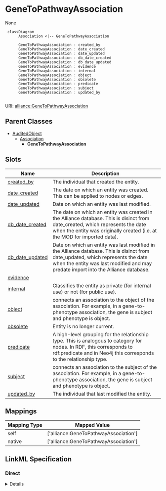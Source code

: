 # GeneToPathwayAssociation

None


```mermaid
 classDiagram
      Association <|-- GeneToPathwayAssociation
      
      GeneToPathwayAssociation : created_by
      GeneToPathwayAssociation : date_created
      GeneToPathwayAssociation : date_updated
      GeneToPathwayAssociation : db_date_created
      GeneToPathwayAssociation : db_date_updated
      GeneToPathwayAssociation : evidence
      GeneToPathwayAssociation : internal
      GeneToPathwayAssociation : object
      GeneToPathwayAssociation : obsolete
      GeneToPathwayAssociation : predicate
      GeneToPathwayAssociation : subject
      GeneToPathwayAssociation : updated_by
      

```



URI: [alliance:GeneToPathwayAssociation](http://alliancegenome.org/GeneToPathwayAssociation)


## Parent Classes

* [AuditedObject](AuditedObject.md)
    * [Association](Association.md)
        * **GeneToPathwayAssociation**




<!-- no inheritance hierarchy -->


## Slots

| Name | Description  |
| ---  | ---  |
| [created_by](created_by.md) | The individual that created the entity. |
| [date_created](date_created.md) | The date on which an entity was created. This can be applied to nodes or edges. |
| [date_updated](date_updated.md) | Date on which an entity was last modified. |
| [db_date_created](db_date_created.md) | The date on which an entity was created in the Alliance database.  This is disinct from date_created, which represents the date when the entity was originally created (i.e. at the MOD for imported data). |
| [db_date_updated](db_date_updated.md) | Date on which an entity was last modified in the Alliance database.  This is disinct from date_updated, which represents the date when the entity was last modified and may predate import into the Alliance database. |
| [evidence](evidence.md) |  |
| [internal](internal.md) | Classifies the entity as private (for internal use) or not (for public use). |
| [object](object.md) | connects an association to the object of the association. For example, in a gene-to-phenotype association, the gene is subject and phenotype is object. |
| [obsolete](obsolete.md) | Entity is no longer current. |
| [predicate](predicate.md) | A high-level grouping for the relationship type. This is analogous to category for nodes. In RDF, this corresponds to rdf:predicate and in Neo4j this corresponds to the relationship type. |
| [subject](subject.md) | connects an association to the subject of the association. For example, in a gene-to-phenotype association, the gene is subject and phenotype is object. |
| [updated_by](updated_by.md) | The individual that last modified the entity. |


## Mappings

| Mapping Type | Mapped Value |
| ---  | ---  |
| self | ['alliance:GeneToPathwayAssociation'] |
| native | ['alliance:GeneToPathwayAssociation'] |




## LinkML Specification

<!-- TODO: investigate https://stackoverflow.com/questions/37606292/how-to-create-tabbed-code-blocks-in-mkdocs-or-sphinx -->

### Direct

<details>
```yaml
name: GeneToPathwayAssociation
from_schema: https://github.com/alliance-genome/agr_curation_schema/biologicalEntitySet.yaml
is_a: Association
slot_usage:
  predicate:
    name: predicate
    domain_of:
    - Association
    - GeneToGeneOrthology
    subproperty_of: has_participant
  subject:
    name: subject
    domain_of:
    - Association
    - VariantConsequence
    range: Gene
  object:
    name: object
    domain_of:
    - Association
    - VariantConsequence
    range: Pathway

```
</details>

### Induced

<details>
```yaml
name: GeneToPathwayAssociation
from_schema: https://github.com/alliance-genome/agr_curation_schema/biologicalEntitySet.yaml
is_a: Association
slot_usage:
  predicate:
    name: predicate
    domain_of:
    - Association
    - GeneToGeneOrthology
    subproperty_of: has_participant
  subject:
    name: subject
    domain_of:
    - Association
    - VariantConsequence
    range: Gene
  object:
    name: object
    domain_of:
    - Association
    - VariantConsequence
    range: Pathway
attributes:
  subject:
    name: subject
    description: connects an association to the subject of the association. For example,
      in a gene-to-phenotype association, the gene is subject and phenotype is object.
    from_schema: https://github.com/alliance-genome/agr_curation_schema/core.yaml
    is_a: association_slot
    alias: subject
    owner: GeneToPathwayAssociation
    domain_of:
    - Association
    - VariantConsequence
    range: Gene
    required: true
  predicate:
    name: predicate
    description: A high-level grouping for the relationship type. This is analogous
      to category for nodes. In RDF, this corresponds to rdf:predicate and in Neo4j
      this corresponds to the relationship type.
    from_schema: https://github.com/alliance-genome/agr_curation_schema/core.yaml
    is_a: association_slot
    alias: predicate
    owner: GeneToPathwayAssociation
    domain_of:
    - Association
    - GeneToGeneOrthology
    subproperty_of: has_participant
    range: string
    required: true
  object:
    name: object
    description: connects an association to the object of the association. For example,
      in a gene-to-phenotype association, the gene is subject and phenotype is object.
    from_schema: https://github.com/alliance-genome/agr_curation_schema/core.yaml
    is_a: association_slot
    alias: object
    owner: GeneToPathwayAssociation
    domain_of:
    - Association
    - VariantConsequence
    range: Pathway
    required: true
  evidence:
    name: evidence
    description: ''
    from_schema: https://github.com/alliance-genome/agr_curation_schema/src/schema/reference
    multivalued: true
    alias: evidence
    owner: GeneToPathwayAssociation
    domain_of:
    - AlleleGenerationMethodAssociation
    - Note
    - SlotAnnotation
    - Association
    range: InformationContentEntity
  created_by:
    name: created_by
    description: The individual that created the entity.
    from_schema: https://github.com/alliance-genome/agr_curation_schema/core.yaml
    domain: AuditedObject
    multivalued: false
    alias: created_by
    owner: GeneToPathwayAssociation
    domain_of:
    - AuditedObject
    range: Person
  date_created:
    name: date_created
    description: The date on which an entity was created. This can be applied to nodes
      or edges.
    from_schema: https://github.com/alliance-genome/agr_curation_schema/core.yaml
    aliases:
    - creation_date
    exact_mappings:
    - dct:createdOn
    - WIKIDATA_PROPERTY:P577
    alias: date_created
    owner: GeneToPathwayAssociation
    domain_of:
    - AuditedObject
    - AuditedObjectDTO
    range: datetime
  updated_by:
    name: updated_by
    description: The individual that last modified the entity.
    from_schema: https://github.com/alliance-genome/agr_curation_schema/core.yaml
    domain: AuditedObject
    multivalued: false
    alias: updated_by
    owner: GeneToPathwayAssociation
    domain_of:
    - AuditedObject
    range: Person
  date_updated:
    name: date_updated
    description: Date on which an entity was last modified.
    from_schema: https://github.com/alliance-genome/agr_curation_schema/core.yaml
    aliases:
    - date_last_modified
    alias: date_updated
    owner: GeneToPathwayAssociation
    domain_of:
    - AuditedObject
    - AuditedObjectDTO
    range: datetime
  db_date_created:
    name: db_date_created
    description: The date on which an entity was created in the Alliance database.  This
      is disinct from date_created, which represents the date when the entity was
      originally created (i.e. at the MOD for imported data).
    from_schema: https://github.com/alliance-genome/agr_curation_schema/core.yaml
    alias: db_date_created
    owner: GeneToPathwayAssociation
    domain_of:
    - AuditedObject
    - AuditedObjectDTO
    range: datetime
  db_date_updated:
    name: db_date_updated
    description: Date on which an entity was last modified in the Alliance database.  This
      is disinct from date_updated, which represents the date when the entity was
      last modified and may predate import into the Alliance database.
    from_schema: https://github.com/alliance-genome/agr_curation_schema/core.yaml
    alias: db_date_updated
    owner: GeneToPathwayAssociation
    domain_of:
    - AuditedObject
    - AuditedObjectDTO
    range: datetime
  internal:
    name: internal
    description: Classifies the entity as private (for internal use) or not (for public
      use).
    notes:
    - Default value is true.
    from_schema: https://github.com/alliance-genome/agr_curation_schema/core.yaml
    alias: internal
    owner: GeneToPathwayAssociation
    domain_of:
    - AuditedObject
    - AuditedObjectDTO
    range: boolean
    required: true
  obsolete:
    name: obsolete
    description: Entity is no longer current.
    notes:
    - Obsolete entities are preserved in the database for posterity but should not
      be publicly displayed.
    from_schema: https://github.com/alliance-genome/agr_curation_schema/core.yaml
    alias: obsolete
    owner: GeneToPathwayAssociation
    domain_of:
    - AuditedObject
    - AuditedObjectDTO
    range: boolean

```
</details>